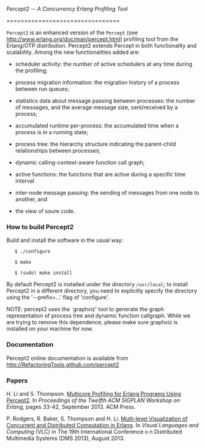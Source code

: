 *Percept2 -- A Concurrency Erlang Profiling Tool*

================================

`Percept2` is an enhanced version of the `Percept` (see  http://www.erlang.org/doc/man/percept.html) profiling tool from the Erlang/OTP distribution. 
 Percept2 extends Percept in both functionality and scalability. Among the new functionalities added are:
 
 * scheduler activity: the number of active schedulers at any time during the profiling;

 * process migration information: the migration history of a process between run queues;

 * statistics data about message passing between processes: the number of messages, and the average message size, sent/received by a process;

 * accumulated runtime per-process: the accumulated time when a process is in a running state;

 * process tree: the hierarchy structure indicating the parent-child relationships between processes;

 * dynamic calling-context-aware function call graph;
 
 * active functions: the functions that are active during a specific time interval

 * inter-node message passing: the sending of messages from one node to another, and

 * the view of soure code.

 ### How to build Percept2 ###
 
 Build and install the software in the usual way:
 
 
       $ ./configure 
       
       $ make 
       
       $ (sudo) make install
  
   By default Percept2 is installed under the directory `/usr/local`;
   to install Percept2 in a different directory, you need to explicitly
   specify the directory using the '--prefix=...' flag of 'configure'.
 
   NOTE: percept2 uses the `graphviz' tool to generate the graph representation 
   of process tree and dynamic function callgraph. While we are trying to remove 
   this dependence, please make sure graphviz is installed on your machine for now.
   
### Documentation ###

 Percept2 online documentation is available from http://RefactoringTools.github.com/percept2

### Papers ###

H. Li and S. Thompson.
[Multicore Profiling for Erlang Programs Using Percept2](http://kar.kent.ac.uk/34875/).
In _Proceedings of the Twelfth ACM SIGPLAN Workshop on Erlang_,
pages 33-42, September 2013. ACM Press.


P. Rodgers, R. Baker, S. Thompson and H. Li.
[Multi-level Visualization of Concurrent and Distributed Computation in Erlang](
http://kar.kent.ac.uk/34968/).
In _Visual Languages and Computing_ (VLC) in The 19th International Conference o
n Distributed Multimedia Systems (DMS 2013), August 2013.











